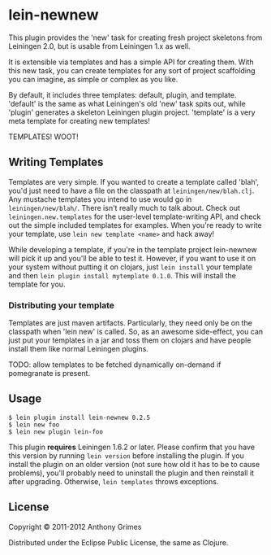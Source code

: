 # lein-newnew

This plugin provides the 'new' task for creating fresh project skeletons from Leiningen 2.0, but is usable from Leiningen 1.x as well.

It is extensible via templates and has a simple API for creating them. With this new task, you can create templates for any sort of project scaffolding you can imagine, as simple or complex as you like.

By default, it includes three templates: default, plugin, and template. 'default' is the same as what Leiningen's old 'new' task spits out, while 'plugin' generates a skeleton Leiningen plugin project. 'template' is a very meta template for creating new templates!

TEMPLATES! WOOT!

## Writing Templates

Templates are very simple. If you wanted to create a template called 'blah', you'd just need to have a file on the classpath at `leiningen/new/blah.clj`. Any mustache templates you intend to use would go in `leiningen/new/blah/`. There isn't really much to talk about. Check out `leiningen.new.templates` for the user-level template-writing API, and check out the simple included templates for examples. When you're ready to write your template, use `lein new template <name>` and hack away!

While developing a template, if you're in the template project lein-newnew will pick it up and you'll be able to test it. However, if you want to use it on your system without putting it on clojars, just `lein install` your template and then `lein plugin install mytemplate 0.1.0`. This will install the template for you.

### Distributing your template

Templates are just maven artifacts. Particularly, they need only be on the classpath when 'lein new' is called. So, as an awesome side-effect, you can just put your templates in a jar and toss them on clojars and have people install them like normal Leiningen plugins.

TODO: allow templates to be fetched dynamically on-demand if pomegranate is present.

## Usage

    $ lein plugin install lein-newnew 0.2.5
    $ lein new foo
    $ lein new plugin lein-foo
    
This plugin **requires** Leiningen 1.6.2 or later. Please confirm that you have this version by running `lein version` before installing the plugin. If you install the plugin on an older version (not sure how old it has to be to cause problems), you'll probably need to uninstall the plugin and then reinstall it after upgrading. Otherwise, `lein templates` throws exceptions.

## License

Copyright © 2011-2012 Anthony Grimes

Distributed under the Eclipse Public License, the same as Clojure.
